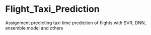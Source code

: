 # Flight_Taxi_Prediction
Assignment predicting taxi time prediction of flights with SVR, DNN, ensemble model and others
